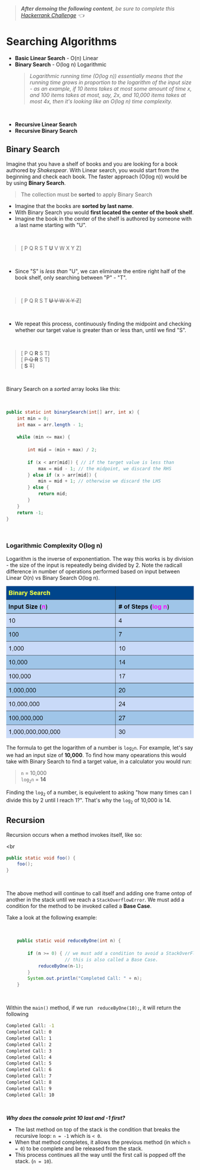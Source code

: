 > ***After demoing the following content**, be sure to complete this [Hackerrank Challenge](https://www.hackerrank.com/contests/launchpad-1-winter-challenge/challenges/binary-search-basic/problem) 👈*

# Searching Algorithms

- **Basic Linear Search** - O(n) Linear
- **Binary Search** - O(log n) Logarithmic
  > *Logarithmic running time (O(log n)) essentially means that the running time grows in proportion to the logarithm of the input size - as an example, if 10 items takes at most some amount of time x, and 100 items takes at most, say, 2x, and 10,000 items takes at most 4x, then it's looking like an O(log n) time complexity.*
<br>

- **Recursive Linear Search**
- **Recursive Binary Search**

## Binary Search
Imagine that you have a shelf of books and you are looking for a book authored by *Shakespear*.  With Linear search, you would start from the beginning and check each book.  The faster approach (O(log n)) would be by using **Binary Search**.

> The collection must be **sorted** to apply Binary Search

- Imagine that the books are **sorted by last name**.
- With Binary Search you would **first located the center of the book shelf**.
- Imagine the book in the center of the shelf is authored by someone with a last name starting with "U".

<br>

> [ P Q R S T **U** V W X Y Z]

<br>

- Since "S" is *less than* "U", we can eliminate the entire right half of the book shelf, only searching between "P" - "T".

<br>

> [ P Q R S T ~~**U** V W X Y Z~~]

<br>

- We repeat this process, continuously finding the midpoint and checking whether our target value is greater than or less than, until we find "S".

<br>

> [ P Q **R** S T] <br>
> [ ~~P Q **R**~~ S T] <br> 
> [ **S** ~~T~~]

<br>

Binary Search on a *sorted* array looks like this:

<br>

```java
public static int binarySearch(int[] arr, int x) {
    int min = 0;
    int max = arr.length - 1;

    while (min <= max) {
        
        int mid = (min + max) / 2;
        
        if (x < arr[mid]) { // if the target value is less than
            max = mid - 1; // the midpoint, we discard the RHS
        } else if (x > arr[mid]) {
            min = mid + 1; // otherwise we discard the LHS
        } else {
            return mid;
        }
    }
    return -1;
}
```

<br>

### Logarithmic Complexity O(log n)
Logarithm is the inverse of exponentiation.  The way this works is by division - the size of the input is repeatedly being divided by 2. Note the radicall difference in number of operations performed based on input between Linear O(n) vs Binary Search O(log n).

<img src="imgs/bin.png">

The formula to get the logarithm of a number is `log`<sub>`2`</sub>`n`.  For example, let's say we had an input size of **10,000**.  To find how many opearations this would take with Binary Search to find a target value, in a calculator you would run:

> `n` = 10,000 <br>
> `log`<sub>`2`</sub>`n` = **14** <br>

Finding the `log`<sub>`2`</sub> of a number, is equivelent to asking "how many times can I divide this by 2 until I reach 1?".  That's why the `log`<sub>`2`</sub> of 10,000 is 14. 



## Recursion
Recursion occurs when a method invokes itself, like so:

<br

```java
public static void foo() {
    foo();
}
```

<br>

The above method will continue to call itself and adding one frame ontop of another in the stack until we reach a `StackOverflowError`.  We must add a condition for the method to be invoked called a **Base Case**.

Take a look at the following example:

<br>

```java
	public static void reduceByOne(int n) {
		
		if (n >= 0) { // we must add a condition to avoid a StackOverFlow error
					  // this is also called a Base Case.
			reduceByOne(n-1);
		}
		System.out.println("Completed Call: " + n);
	}
```

<br>

Within the `main()` method, if we run `	reduceByOne(10);`, it will return the following

```sh
Completed Call: -1
Completed Call: 0
Completed Call: 1
Completed Call: 2
Completed Call: 3
Completed Call: 4
Completed Call: 5
Completed Call: 6
Completed Call: 7
Completed Call: 8
Completed Call: 9
Completed Call: 10
```

<br>

***Why does the console print 10 last and -1 first?*** <br>
- The last method on top of the stack is the condition that breaks the recursive loop: `n = -1` which is `< 0`. 
- When that method completes, it allows the previous method (in which `n = 0`) to be complete and be released from the stack.
- This process continues all the way until the first call is popped off the stack. (`n = 10`).

